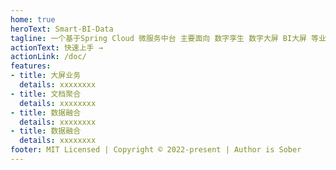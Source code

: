 ```yaml
---
home: true
heroText: Smart-BI-Data
tagline: 一个基于Spring Cloud 微服务中台 主要面向 数字孪生 数字大屏 BI大屏 等业务处理 接口输出 支持excel文件,多种数据库,http请求存储 格式转换 数据处理
actionText: 快速上手 →
actionLink: /doc/
features:
- title: 大屏业务
  details: xxxxxxxx
- title: 文档聚合
  details: xxxxxxxx
- title: 数据融合
  details: xxxxxxxx
- title: 数据融合
  details: xxxxxxxx
footer: MIT Licensed | Copyright © 2022-present | Author is Sober
---
```


